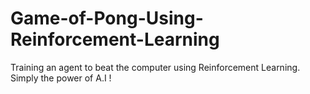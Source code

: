 # Game-of-Pong-Using-Reinforcement-Learning
Training an agent to beat the computer  using Reinforcement Learning. Simply the power of A.I !
